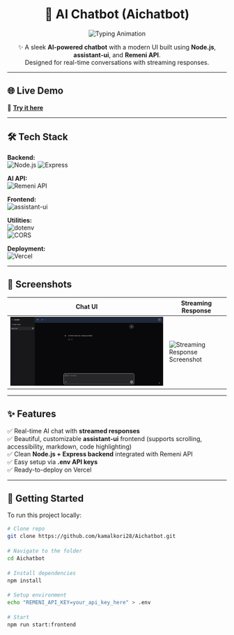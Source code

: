 <h1 align="center">🤖 AI Chatbot (Aichatbot)</h1>

<p align="center">
  <img src="https://readme-typing-svg.herokuapp.com?font=Fira+Code&size=24&pause=1000&color=61DAFB&center=true&vCenter=true&width=500&lines=AI+Chatbot;Powered+by+Node.js+%7C+assistant-ui+%7C+Remeni+API" alt="Typing Animation" />
</p>

<p align="center">
  ✨ A sleek <strong>AI-powered chatbot</strong> with a modern UI built using <strong>Node.js</strong>, <strong>assistant-ui</strong>, and <strong>Remeni API</strong>. <br>
  Designed for real-time conversations with streaming responses.
</p>

---

## 🌐 Live Demo  

🚀 **[Try it here](https://aichatbot-six-opal.vercel.app/)**

---

## 🛠️ Tech Stack  

**Backend:**  
![Node.js](https://img.shields.io/badge/Node.js-18+-339933?style=for-the-badge&logo=node.js&logoColor=white)
![Express](https://img.shields.io/badge/Express.js-4.x-000000?style=for-the-badge&logo=express&logoColor=white)

**AI API:**  
![Remeni API](https://img.shields.io/badge/Remeni-API-blue?style=for-the-badge)

**Frontend:**  
![assistant-ui](https://img.shields.io/badge/assistant--ui-React%20%7C%20TypeScript-61DAFB?style=for-the-badge&logo=react&logoColor=white)

**Utilities:**  
![dotenv](https://img.shields.io/badge/dotenv-16.x-green?style=for-the-badge)  
![CORS](https://img.shields.io/badge/cors-enabled-lightgrey?style=for-the-badge)

**Deployment:**  
![Vercel](https://img.shields.io/badge/Deployed%20on-Vercel-black?style=for-the-badge&logo=vercel)

---

## 📸 Screenshots  

| Chat UI | Streaming Response |
|---------|--------------------|
| <img src="./screenshots/Home.png" alt="Chatbot UI Screenshot" width="100%" /> | <img src="./screenshots/streaming_response.png" alt="Streaming Response Screenshot" width="100%" /> |

---

## ✨ Features  

✅ Real-time AI chat with **streamed responses**  
✅ Beautiful, customizable **assistant-ui** frontend (supports scrolling, accessibility, markdown, code highlighting)  
✅ Clean **Node.js + Express backend** integrated with Remeni API  
✅ Easy setup via **.env API keys**  
✅ Ready-to-deploy on Vercel  

---

## 🚀 Getting Started

To run this project locally:

```bash
# Clone repo
git clone https://github.com/kamalkori28/Aichatbot.git

# Navigate to the folder
cd Aichatbot

# Install dependencies
npm install

# Setup environment
echo "REMENI_API_KEY=your_api_key_here" > .env

# Start
npm run start:frontend
